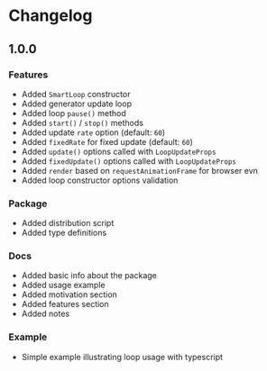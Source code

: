 # Changelog

## 1.0.0

### Features

- Added `SmartLoop` constructor
- Added generator update loop
- Added loop `pause()` method
- Added `start()` / `stop()` methods
- Added update `rate` option (default: `60`)
- Added `fixedRate` for fixed update (default: `60`)
- Added `update()` options called with `LoopUpdateProps`
- Added `fixedUpdate()` options called with `LoopUpdateProps`
- Added `render` based on `requestAnimationFrame` for browser evn
- Added loop constructor options validation

### Package

- Added distribution script
- Added type definitions

### Docs

- Added basic info about the package
- Added usage example
- Added motivation section
- Added features section
- Added notes

### Example

- Simple example illustrating loop usage with typescript
